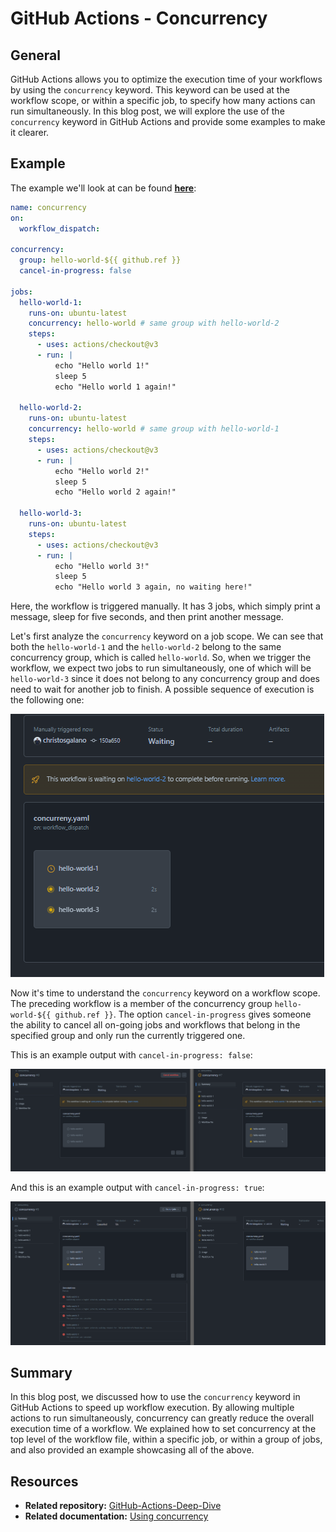 # GitHub Actions - Concurrency

## General

GitHub Actions allows you to optimize the execution time of your workflows by using the `concurrency` keyword. This keyword can be used at the workflow scope, or within a specific job, to specify how many actions can run simultaneously. In this blog post, we will explore the use of the `concurrency` keyword in GitHub Actions and provide some examples to make it clearer.

## Example

The example we'll look at can be found [**here**](https://github.com/christosgalano/GitHub-Actions-Deep-Dive/blob/main/.github/workflows/concurreny.yaml):

```yaml
name: concurrency
on:
  workflow_dispatch:

concurrency:
  group: hello-world-${{ github.ref }}
  cancel-in-progress: false

jobs:
  hello-world-1:
    runs-on: ubuntu-latest
    concurrency: hello-world # same group with hello-world-2
    steps:
      - uses: actions/checkout@v3
      - run: |
          echo "Hello world 1!"
          sleep 5
          echo "Hello world 1 again!"

  hello-world-2:
    runs-on: ubuntu-latest
    concurrency: hello-world # same group with hello-world-1
    steps:
      - uses: actions/checkout@v3
      - run: |
          echo "Hello world 2!"
          sleep 5
          echo "Hello world 2 again!"

  hello-world-3:
    runs-on: ubuntu-latest
    steps:
      - uses: actions/checkout@v3
      - run: |
          echo "Hello world 3!"
          sleep 5
          echo "Hello world 3 again, no waiting here!"

```

Here, the workflow is triggered manually. It has 3 jobs, which simply print a message, sleep for five seconds, and then print another message.

Let's first analyze the `concurrency` keyword on a job scope. We can see that both the `hello-world-1` and the `hello-world-2` belong to the same concurrency group, which is called `hello-world`. So, when we trigger the workflow, we expect two jobs to run simultaneously, one of which will be `hello-world-3` since it does not belong to any concurrency group and does need to wait for another job to finish. A possible sequence of execution is the following one:

![concurrency-job-scope](../../images/concurrency-job-scope.png)

Now it's time to understand the `concurrency` keyword on a workflow scope. The preceding workflow is a member of the concurrency group `hello-world-${{ github.ref }}`. The option `cancel-in-progress` gives someone the ability to cancel all on-going jobs and workflows that belong in the specified group and only run the currently triggered one.

This is an example output with `cancel-in-progress: false`:

![concurrency-workflow-scope-no-cancel](../../images/concurrency-workflow-scope-no-cancel.png)

And this is an example output with `cancel-in-progress: true`:

![concurrency-workflow-scope-with-cancel](../../images/concurrency-workflow-scope-with-cancel.png)

## Summary

In this blog post, we discussed how to use the `concurrency` keyword in GitHub Actions to speed up workflow execution. By allowing multiple actions to run simultaneously, concurrency can greatly reduce the overall execution time of a workflow. We explained how to set concurrency at the top level of the workflow file, within a specific job, or within a group of jobs, and also provided an example showcasing all of the above.

## Resources

- **Related repository:** [GitHub-Actions-Deep-Dive](https://github.com/christosgalano/GitHub-Actions-Deep-Dive)
- **Related documentation:** [Using concurrency](https://docs.github.com/en/actions/using-jobs/using-concurrency)
